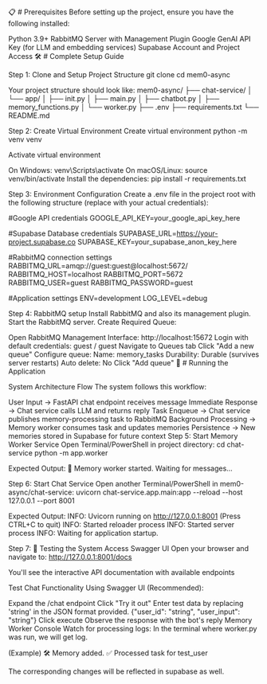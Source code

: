 📋 # Prerequisites
Before setting up the project, ensure you have the following installed:

Python 3.9+
RabbitMQ Server with Management Plugin
Google GenAI API Key (for LLM and embedding services)
Supabase Account and Project Access
🛠️ # Complete Setup Guide

Step 1: Clone and Setup Project Structure
git clone
cd mem0-async

Your project structure should look like:
mem0-async/
├── chat-service/
│ └── app/
│ ├── init.py
│ ├── main.py
│ ├── chatbot.py
│ ├── memory_functions.py
│ └── worker.py
├── .env
├── requirements.txt
└── README.md

Step 2: Create Virtual Environment
Create virtual environment
python -m venv venv

Activate virtual environment

On Windows:
venv\Scripts\activate
On macOS/Linux:
source venv/bin/activate
Install the dependencies:
pip install -r requirements.txt

Step 3: Environment Configuration
Create a .env file in the project root with the following structure (replace with your actual credentials):

#Google API credentials
GOOGLE_API_KEY=your_google_api_key_here

#Supabase Database credentials
SUPABASE_URL=https://your-project.supabase.co
SUPABASE_KEY=your_supabase_anon_key_here

#RabbitMQ connection settings
RABBITMQ_URL=amqp://guest:guest@localhost:5672/
RABBITMQ_HOST=localhost
RABBITMQ_PORT=5672
RABBITMQ_USER=guest
RABBITMQ_PASSWORD=guest

#Application settings
ENV=development
LOG_LEVEL=debug

Step 4: RabbitMQ setup
Install RabbitMQ and also its management plugin.
Start the RabbitMQ server.
Create Required Queue:

Open RabbitMQ Management Interface: http://localhost:15672
Login with default credentials: guest / guest
Navigate to Queues tab
Click "Add a new queue"
Configure queue:
Name: memory_tasks
Durability: Durable (survives server restarts)
Auto delete: No
Click "Add queue"
🚀 # Running the Application

System Architecture Flow
The system follows this workflow:

User Input → FastAPI chat endpoint receives message
Immediate Response → Chat service calls LLM and returns reply
Task Enqueue → Chat service publishes memory-processing task to RabbitMQ
Background Processing → Memory worker consumes task and updates memories
Persistence → New memories stored in Supabase for future context
Step 5: Start Memory Worker Service
Open Terminal/PowerShell in project directory:
cd chat-service
python -m app.worker

Expected Output:
🔄 Memory worker started. Waiting for messages...

Step 6: Start Chat Service
Open another Terminal/PowerShell in mem0-async/chat-service:
uvicorn chat-service.app.main:app --reload --host 127.0.0.1 --port 8001

Expected Output:
INFO: Uvicorn running on http://127.0.0.1:8001 (Press CTRL+C to quit)
INFO: Started reloader process
INFO: Started server process
INFO: Waiting for application startup.

Step 7: 🧪 Testing the System
Access Swagger UI
Open your browser and navigate to: http://127.0.0.1:8001/docs

You'll see the interactive API documentation with available endpoints

Test Chat Functionality
Using Swagger UI (Recommended):

Expand the /chat endpoint
Click "Try it out"
Enter test data by replacing 'string' in the JSON format provided.
{"user_id": "string", "user_input": "string"}
Click execute
Observe the response with the bot's reply
Memory Worker Console
Watch for processing logs: In the terminal where worker.py was run, we will get log.

(Example)
🛠️ Memory added.
✅ Processed task for test_user

The corresponding changes will be reflected in supabase as well.